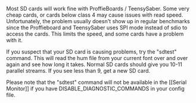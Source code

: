Most SD cards will work fine with ProffieBoards / TeensySaber.
Some very cheap cards, or cards below class 4 may cause issues with read speed.
Unfortunately, the problem usually doesn't show up in regular benchmarks since the Proffieboard and TeensySaber uses SPI mode instead of sdio to access the cards. This limits the speed, and some cards have a problem with it.

If you suspect that your SD card is causing problems, try the "sdtest" command.
This will read the hum file from your current font over and over again and see how long it takes.
Normal SD cards should give you 10-11 parallel streams. If you see less than 9, get a new SD card.

Please note that the "sdtest" command will not be available in the [[Serial Monitor]] if you have
DISABLE_DIAGNOSTIC_COMMANDS in your config file.
